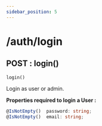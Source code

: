 ```yaml
---
sidebar_position: 5
---
```


# /auth/login

## POST : login()

```
login()
```

Login as user or admin.

**Properties required to login a User :**

```ts
@IsNotEmpty()  password: string;
@IsNotEmpty()  email: string;
```
